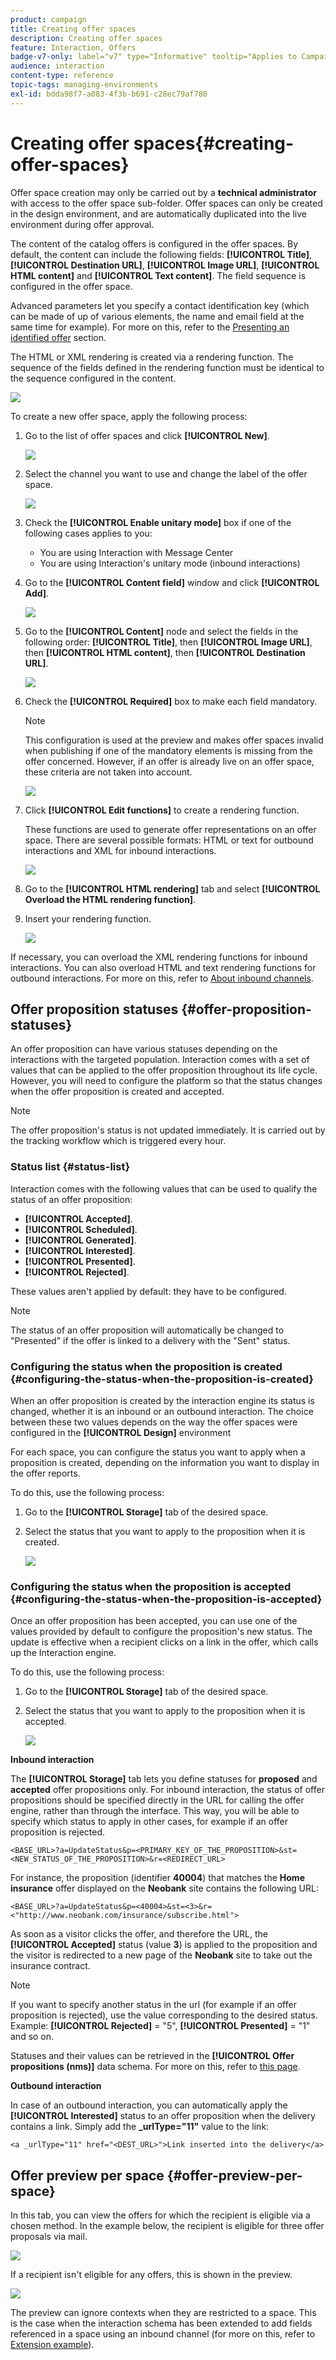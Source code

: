 ```yaml
---
product: campaign
title: Creating offer spaces
description: Creating offer spaces
feature: Interaction, Offers
badge-v7-only: label="v7" type="Informative" tooltip="Applies to Campaign Classic v7 only"
audience: interaction
content-type: reference
topic-tags: managing-environments
exl-id: bdda98f7-a083-4f3b-b691-c28ec79af780
---
```

# Creating offer spaces{#creating-offer-spaces}



Offer space creation may only be carried out by a **technical administrator** with access to the offer space sub-folder. Offer spaces can only be created in the design environment, and are automatically duplicated into the live environment during offer approval.

The content of the catalog offers is configured in the offer spaces. By default, the content can include the following fields: **[!UICONTROL Title]**, **[!UICONTROL Destination URL]**, **[!UICONTROL Image URL]**, **[!UICONTROL HTML content]** and **[!UICONTROL Text content]**. The field sequence is configured in the offer space.

Advanced parameters let you specify a contact identification key (which can be made of up of various elements, the name and email field at the same time for example). For more on this, refer to the [Presenting an identified offer](../../interaction/using/integration-via-javascript--client-side-.md#presenting-an-identified-offer) section.

The HTML or XML rendering is created via a rendering function. The sequence of the fields defined in the rendering function must be identical to the sequence configured in the content.

![](assets/offer_space_create_009.png)

To create a new offer space, apply the following process:

1. Go to the list of offer spaces and click **[!UICONTROL New]**.

   ![](assets/offer_space_create_001.png)

1. Select the channel you want to use and change the label of the offer space.

   ![](assets/offer_space_create_002.png)

1. Check the **[!UICONTROL Enable unitary mode]** box if one of the following cases applies to you:

    * You are using Interaction with Message Center
    * You are using Interaction's unitary mode (inbound interactions)

1. Go to the **[!UICONTROL Content field]** window and click **[!UICONTROL Add]**.

   ![](assets/offer_space_create_003.png)

1. Go to the **[!UICONTROL Content]** node and select the fields in the following order: **[!UICONTROL Title]**, then **[!UICONTROL Image URL]**, then **[!UICONTROL HTML content]**, then **[!UICONTROL Destination URL]**.

   ![](assets/offer_space_create_004.png)

1. Check the **[!UICONTROL Required]** box to make each field mandatory.

   >[!NOTE]
   >
   >This configuration is used at the preview and makes offer spaces invalid when publishing if one of the mandatory elements is missing from the offer concerned. However, if an offer is already live on an offer space, these criteria are not taken into account.

   ![](assets/offer_space_create_005.png)

1. Click **[!UICONTROL Edit functions]** to create a rendering function.

   These functions are used to generate offer representations on an offer space. There are several possible formats: HTML or text for outbound interactions and XML for inbound interactions.

   ![](assets/offer_space_create_006.png)

1. Go to the **[!UICONTROL HTML rendering]** tab and select **[!UICONTROL Overload the HTML rendering function]**.
1. Insert your rendering function.

   ![](assets/offer_space_create_007.png)

If necessary, you can overload the XML rendering functions for inbound interactions. You can also overload HTML and text rendering functions for outbound interactions. For more on this, refer to [About inbound channels](../../interaction/using/about-inbound-channels.md).

## Offer proposition statuses {#offer-proposition-statuses}

An offer proposition can have various statuses depending on the interactions with the targeted population. Interaction comes with a set of values that can be applied to the offer proposition throughout its life cycle. However, you will need to configure the platform so that the status changes when the offer proposition is created and accepted.

>[!NOTE]
>
>The offer proposition's status is not updated immediately. It is carried out by the tracking workflow which is triggered every hour.

### Status list {#status-list}

Interaction comes with the following values that can be used to qualify the status of an offer proposition:

* **[!UICONTROL Accepted]**.
* **[!UICONTROL Scheduled]**.
* **[!UICONTROL Generated]**.
* **[!UICONTROL Interested]**.
* **[!UICONTROL Presented]**.
* **[!UICONTROL Rejected]**.

These values aren't applied by default: they have to be configured.

>[!NOTE]
>
>The status of an offer proposition will automatically be changed to "Presented" if the offer is linked to a delivery with the "Sent" status.

### Configuring the status when the proposition is created {#configuring-the-status-when-the-proposition-is-created}

When an offer proposition is created by the interaction engine its status is changed, whether it is an inbound or an outbound interaction. The choice between these two values depends on the way the offer spaces were configured in the **[!UICONTROL Design]** environment

For each space, you can configure the status you want to apply when a proposition is created, depending on the information you want to display in the offer reports.

To do this, use the following process:

1. Go to the **[!UICONTROL Storage]** tab of the desired space.
1. Select the status that you want to apply to the proposition when it is created.

   ![](assets/offer_update_status_001.png)

### Configuring the status when the proposition is accepted {#configuring-the-status-when-the-proposition-is-accepted}

Once an offer proposition has been accepted, you can use one of the values provided by default to configure the proposition's new status. The update is effective when a recipient clicks on a link in the offer, which calls up the Interaction engine.

To do this, use the following process:

1. Go to the **[!UICONTROL Storage]** tab of the desired space.
1. Select the status that you want to apply to the proposition when it is accepted.

   ![](assets/offer_update_status_002.png)

**Inbound interaction**

The **[!UICONTROL Storage]** tab lets you define statuses for **proposed** and **accepted** offer propositions only. For inbound interaction, the status of offer propositions should be specified directly in the URL for calling the offer engine, rather than through the interface. This way, you will be able to specify which status to apply in other cases, for example if an offer proposition is rejected.

```
<BASE_URL>?a=UpdateStatus&p=<PRIMARY_KEY_OF_THE_PROPOSITION>&st=<NEW_STATUS_OF_THE_PROPOSITION>&r=<REDIRECT_URL>
```

For instance, the proposition (identifier **40004**) that matches the **Home insurance** offer displayed on the **Neobank** site contains the following URL:

```
<BASE_URL>?a=UpdateStatus&p=<40004>&st=<3>&r=<"http://www.neobank.com/insurance/subscribe.html">
```

As soon as a visitor clicks the offer, and therefore the URL, the **[!UICONTROL Accepted]** status (value **3**) is applied to the proposition and the visitor is redirected to a new page of the **Neobank** site to take out the insurance contract.

>[!NOTE]
>
>If you want to specify another status in the url (for example if an offer proposition is rejected), use the value corresponding to the desired status. Example: **[!UICONTROL Rejected]** = "5", **[!UICONTROL Presented]** = "1" and so on.
>
>Statuses and their values can be retrieved in the **[!UICONTROL Offer propositions (nms)]** data schema. For more on this, refer to [this page](../../configuration/using/data-schemas.md).

**Outbound interaction**

In case of an outbound interaction, you can automatically apply the **[!UICONTROL Interested]** status to an offer proposition when the delivery contains a link. Simply add the **_urlType="11"** value to the link:

```
<a _urlType="11" href="<DEST_URL>">Link inserted into the delivery</a>
```

## Offer preview per space {#offer-preview-per-space}

In this tab, you can view the offers for which the recipient is eligible via a chosen method. In the example below, the recipient is eligible for three offer proposals via mail.

![](assets/offer_space_overview_002.png)

If a recipient isn't eligible for any offers, this is shown in the preview.

![](assets/offer_space_overview_001.png)

The preview can ignore contexts when they are restricted to a space. This is the case when the interaction schema has been extended to add fields referenced in a space using an inbound channel (for more on this, refer to [Extension example](../../interaction/using/extension-example.md)).
